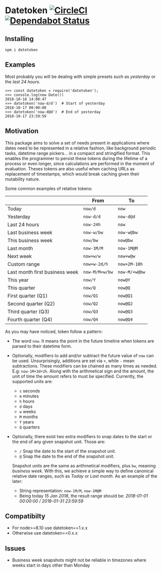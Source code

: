 # Datetoken [![CircleCI](https://circleci.com/gh/sonirico/datetoken.js.svg?style=svg)](https://circleci.com/gh/sonirico/datetoken.js) [![Dependabot Status](https://api.dependabot.com/badges/status?host=github&repo=sonirico/datetoken.js)](https://dependabot.com)

## Installing

```shell
npm i datetoken
```
## Examples

Most probably you will be dealing with simple presets such as _yesterday_ or
the _last 24 hours_.

```node
>>> const datetoken = require('datetoken');
>>> console.log(new Date())
2018-10-18 14:08:47
>>> datetoken('now-d/d')  # Start of yesterday
2018-10-17 00:00:00
>>> datetoken('now-d@d')  # End of yesterday
2018-10-17 23:59:59
```

## Motivation

This package aims to solve a set of needs present in applications where
dates need to be represented in a relative fashion, like background periodic
tasks, datetime range pickers... in a compact and stringified format. This
enables the programmer to persist these tokens during the lifetime of a
process or even longer, since calculations are performed in the moment of
evaluation. Theses tokens are also useful when caching URLs as replacement
of timestamps, which would break caching given their mutability nature.

Some common examples of relative tokens:

|                                | From           | To            |
| ------------------------------ | -------------- | ------------- |
| Today                          | `now/d`        | `now`         |
| Yesterday                      | `now-d/d`      | `now-d@d`     |
| Last 24 hours                  | `now-24h`      | `now`         |
| Last business week             | `now-w/bw`     | `now-w@bw`    |
| This business week             | `now/bw`       | `now@bw`      |
| Last month                     | `now-1M/M`     | `now-1M@M`    |
| Next week                      | `now+w/w`      | `now+w@w`     |
| Custom range                   | `now+w-2d/h`   | `now+2M-10h`  |
| Last month first business week | `now-M/M+w/bw` | `now-M/+w@bw` |
| This year                      | `now/Y`        | `now@Y`       |
| This quarter                   | `now/Q`        | `now@Q`       |
| First quarter   (Q1)           | `now/Q1`       | `now@Q1`      |
| Second quarter  (Q2)           | `now/Q2`       | `now@Q2`      |
| Third quarter   (Q3)           | `now/Q3`       | `now@Q3`      |
| Fourth quarter  (Q4)           | `now/Q4`       | `now@Q4`      |

As you may have noticed, token follow a pattern:

- The word `now`. It means the point in the future timeline when tokens are
  parsed to their datetime form.
- Optionally, modifiers to add and/or subtract the future value of `now` can
  be used. Unsurprisingly, additions are set via `+`, while `-` mean
  subtractions. These modifiers can be chained as many times as needed.
  E.g: `now-1M+3d+2h`. Along with the arithmetical sign and the amount, the
  unit of time the amount refers to must be specified. Currently, the supported
  units are:
  - `s` seconds
  - `m` minutes
  - `h` hours
  - `d` days
  - `w` weeks
  - `M` months
  - `Y` years
  - `Q` quarters
- Optionally, there exist two extra modifiers to snap dates to the start or the
  end of any given snapshot unit. Those are:
  - `/` Snap the date to the start of the snapshot unit.
  - `@` Snap the date to the end of the snapshot unit.

  Snapshot units are the same as arithmetical modifiers, plus `bw`, meaning
  _business week_. With this, we achieve a simple way to define canonical
  relative date ranges, such as _Today_ or _Last month_. As an example of
  the later:

  - String representation: `now-1M/M`, `now-1M@M`
  - Being today _15 Jan 2018_, the result range should be:
    _2018-01-01 00:00:00 / 2018-01-31 23:59:59_

## Compatibilty

- For node>=8.10 use datetoken==1.x.x
- Otherwise use datetoken==0.x.x

## Issues

- Business week snapshots might not be reliable in timezones where weeks
  start in days other than Monday

